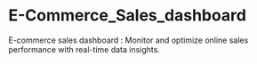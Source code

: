 # E-Commerce_Sales_dashboard
E-commerce sales dashboard : Monitor and optimize online sales performance with real-time data insights.
